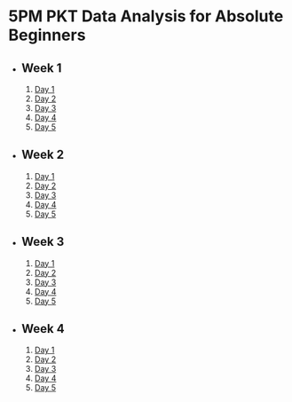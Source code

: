 # 5PM PKT Data Analysis for Absolute Beginners

- ## Week 1

   1. [Day 1](https://www.facebook.com/iCodeguru/videos/1236192064340759)
   2. [Day 2](https://www.facebook.com/iCodeguru/videos/789864723282905)
   3. [Day 3](https://www.facebook.com/iCodeguru/videos/432674423243816)
   4. [Day 4](https://www.facebook.com/iCodeguru/videos/922742012816023)
   5. [Day 5](https://www.facebook.com/iCodeguru/videos/554976527351776)

- ## Week 2

   1. [Day 1](https://www.facebook.com/iCodeguru/videos/860596076000884)
   2. [Day 2](https://www.facebook.com/iCodeguru/videos/959034168890428)
   3. [Day 3](https://www.facebook.com/iCodeguru/videos/592274156626632)
   4. [Day 4](https://www.facebook.com/iCodeguru/videos/608825228484196)
   5. [Day 5](https://www.facebook.com/iCodeguru/videos/581346364494536)

- ## Week 3

   1. [Day 1](https://www.facebook.com/iCodeguru/videos/1126693568838296)
   2. [Day 2](https://www.facebook.com/iCodeguru/videos/1097966051866834)
   3. [Day 3](https://www.facebook.com/iCodeguru/videos/1335616481197816)
   4. [Day 4](https://www.facebook.com/iCodeguru/videos/1153389556409626)
   5. [Day 5](https://www.facebook.com/iCodeguru/videos/3880638952149360)

- ## Week 4

   1. [Day 1](https://www.facebook.com/iCodeguru/videos/2296998044034050)
   2. [Day 2](https://www.facebook.com/iCodeguru/videos/2877117862445865)
   3. [Day 3](https://www.facebook.com/iCodeguru/videos/1850669272007319)
   4. [Day 4](https://www.facebook.com/iCodeguru/videos/626989213097959)
   5. [Day 5](https://www.facebook.com/iCodeguru/videos/1349814356190424)

<!-- - ## Week 3

   1. [Day 1](https://www.facebook.com/iCodeguru/videos/606759795143483)
   2. [Day 2](https://www.facebook.com/iCodeguru/videos/1121734952816902)
   3. [Day 3](https://www.facebook.com/iCodeguru/videos/1620279831953195)
   4. [Day 4]()
   5. [Day 5]() -->

<!-- - ## Week 

   1. [Day 1]()
   2. [Day 2]()
   3. [Day 3]()
   4. [Day 4]()
   5. [Day 5]() -->